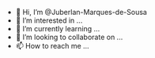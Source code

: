 - 👋 Hi, I’m @Juberlan-Marques-de-Sousa
- 👀 I’m interested in ...
- 🌱 I’m currently learning ...
- 💞️ I’m looking to collaborate on ...
- 📫 How to reach me ...

<!---
Juberlan-Marques-de-Sousa/Juberlan-Marques-de-Sousa is a ✨ special ✨ repository because its `README.md` (this file) appears on your GitHub profile.
You can click the Preview link to take a look at your changes.Apaixonado por novidades tecnológicas, computação, desafios, eletrônica ,Games, Raspberry PI, ficção científica, viajar, etc
--->
